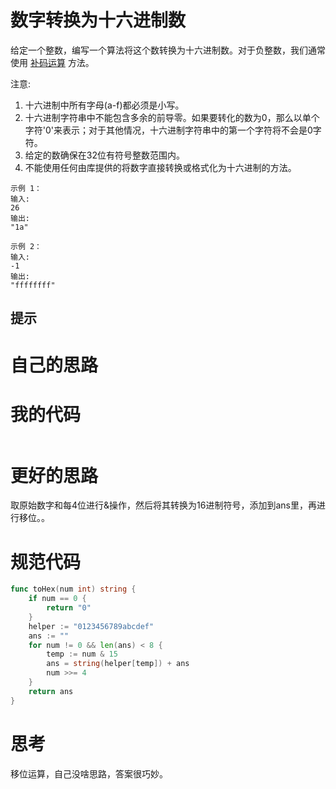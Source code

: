 # 数字转换为十六进制数

给定一个整数，编写一个算法将这个数转换为十六进制数。对于负整数，我们通常使用 [补码运算](https://baike.baidu.com/item/补码/6854613?fr=aladdin) 方法。

注意:

1. 十六进制中所有字母(a-f)都必须是小写。
2. 十六进制字符串中不能包含多余的前导零。如果要转化的数为0，那么以单个字符'0'来表示；对于其他情况，十六进制字符串中的第一个字符将不会是0字符。 
3. 给定的数确保在32位有符号整数范围内。
4. 不能使用任何由库提供的将数字直接转换或格式化为十六进制的方法。

```
示例 1：
输入:
26
输出:
"1a"

示例 2：
输入:
-1
输出:
"ffffffff"
```

## 提示

# 自己的思路



# 我的代码

```go

```

# 更好的思路

取原始数字和每4位进行&操作，然后将其转换为16进制符号，添加到ans里，再进行移位。。

# 规范代码

```go
func toHex(num int) string {
	if num == 0 {
		return "0"
	}
	helper := "0123456789abcdef"
	ans := ""
	for num != 0 && len(ans) < 8 {
		temp := num & 15
		ans = string(helper[temp]) + ans
		num >>= 4
	}
	return ans
}
```

# 思考

移位运算，自己没啥思路，答案很巧妙。

